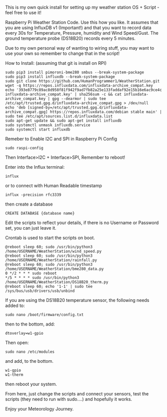 This is my own quick install for setting up my weather station OS + Script - feel free to use it!

Raspberry Pi Weather Station Code. Use this how you like. It assumes that you are using InfluxDB v1 (Important!) and that you want to record data every 30s for Temperature, Pressure, humidity and Wind Speed/Gust. The ground temperature probe (DS18B20) records every 5 minutes. 

Due to my own personal way of wanting to wiring stuff, you may want to use your own so remember to change that in the script!

How to Install: (assuming that git is install on RPI)
```
sudo pip3 install pimoroni-bme280 smbus --break-system-package
sudo pip3 install influxdb --break-system-package
sudo git clone https://github.com/HumanProgrammer1/WeatherStation.git
wget -q https://repos.influxdata.com/influxdata-archive_compat.key
echo '393e8779c89ac8d958f81f942f9ad7fb82a25e133faddaf92e15b16e6ac9ce4c influxdata-archive_compat.key' | sha256sum -c && cat influxdata-archive_compat.key | gpg --dearmor | sudo tee /etc/apt/trusted.gpg.d/influxdata-archive_compat.gpg > /dev/null
echo 'deb [signed-by=/etc/apt/trusted.gpg.d/influxdata-archive_compat.gpg] https://repos.influxdata.com/debian stable main' | sudo tee /etc/apt/sources.list.d/influxdata.list
sudo apt-get update && sudo apt-get install influxdb
sudo systemctl unmask influxdb.service
sudo systemctl start influxdb
```
Remeber to Enable I2C and SPI in Raspberry Pi Config
```
sudo raspi-config
```
Then Interface>I2C + Interface>SPI,
Remember to reboot!

Enter into the Influx terminal: 
```
influx
```
or to connect with Human Readable timestamp 
```
influx -precision rfc3339
```
then create a database
```
CREATE DATABASE {database name}
```
Edit the scripts to reflect your details, if there is no Username or Password set, you can just leave it. 

Crontab is used to start the scripts on boot. 
```
@reboot sleep 60; sudo /usr/bin/python3 /home/USERNAME/WeatherStation/wind_speed.py
@reboot sleep 60; sudo /usr/bin/python3 /home/USERNAME/WeatherStation/rainfall.py
@reboot sleep 60; sudo /usr/bin/python3 /home/USERNAME/WeatherStation/bme280_data.py
0 */2 * * * sudo reboot
*/5 * * * * sudo /usr/bin/python3 /home/USERNAME/WeatherStation/DS18B20_therm.py
@reboot sleep 60; echo '1-1' | sudo tee /sys/bus/usb/drivers/usb/unbind
```

If you are using the DS18B20 temperature sensor, the following needs added to: 
```
sudo nano /boot/firmware/config.txt
```
then to the bottom, add: 
```
dtoverlay=w1-gpio
```
Then open: 
```
sudo nano /etc/modules
```
and add, to the bottom. 
```
w1-gpio
w1-therm
```
then reboot your system. 

From here, just change the scripts and connect your sensors, test the scripts (they need to run with sudo....) and hopefully it works. 

Enjoy your Meteorology Journey. 
